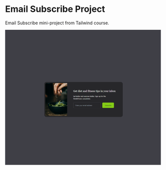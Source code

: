 # Email Subscribe Project

Email Subscribe mini-project from Tailwind course.

![Alt text](images/email-subscribe.png)
